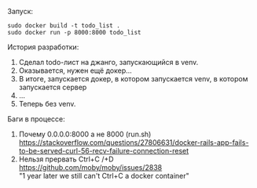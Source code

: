 Запуск:
```
sudo docker build -t todo_list .
sudo docker run -p 8000:8000 todo_list
```
История разработки:
1) Сделал todo-лист на джанго, запускающийся в venv.
2) Оказывается, нужен ещё докер...
3) В итоге, запускается докер, в котором запускается venv, в котором запускается сервер
4) ...
5) Теперь без venv.

Баги в процессе:
1) Почему 0.0.0.0:8000 а не 8000 (run.sh)
https://stackoverflow.com/questions/27806631/docker-rails-app-fails-to-be-served-curl-56-recv-failure-connection-reset
2) Нельзя прервать Ctrl+C /+D
https://github.com/moby/moby/issues/2838  
 "1 year later we still can't Ctrl+C a docker container"